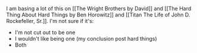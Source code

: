 I am basing a lot of this on [[The Wright Brothers by David]] and [[The Hard Thing About Hard Things by Ben Horowitz]] and [[Titan The Life of John D. Rockefeller, Sr.]]. I'm not sure if it's:
- I'm not cut out to be one
- I wouldn't like being one (my conclusion post hard things)
- Both